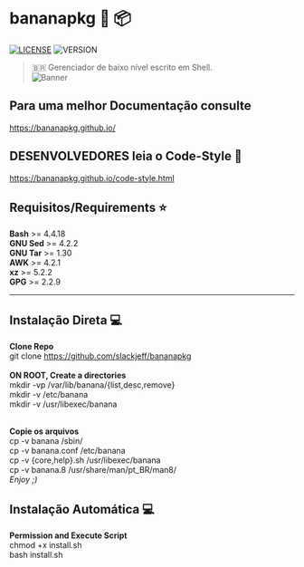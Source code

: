 # bananapkg :banana: :package:
[![LICENSE](https://img.shields.io/badge/Licen%C3%A7a-MIT-brightgreen.svg)](https://github.com/slackjeff/bananapkg/blob/master/LICENSE)
![VERSION](https://img.shields.io/badge/Vers%C3%A3o-2.2.4.2__yellowshella--beta-yellow.svg)

> 🇧🇷 Gerenciador de baixo nível escrito em Shell. <br/>
![Banner]

## Para uma melhor Documentação consulte
https://bananapkg.github.io/

## DESENVOLVEDORES leia o Code-Style :ledger:
https://bananapkg.github.io/code-style.html

## Requisitos/Requirements :star:
**Bash** >= 4.4.18 <br/>
**GNU Sed** >= 4.2.2<br/>
**GNU Tar** >= 1.30<br/>
**AWK** >= 4.2.1<br/>
**xz** >= 5.2.2<br/>
**GPG** >= 2.2.9<br/>

----

## Instalação Direta :computer:
**Clone Repo**<br/>
git clone https://github.com/slackjeff/bananapkg<br/>
<br/>
**ON ROOT, Create a directories**<br/>
mkdir -vp /var/lib/banana/{list,desc,remove}<br/>
mkdir -v /etc/banana<br/>
mkdir -v /usr/libexec/banana<br/>
<br/>

**Copie os arquivos**<br/>
cp -v banana /sbin/<br/>
cp -v banana.conf /etc/banana<br/>
cp -v {core,help}.sh /usr/libexec/banana<br/>
cp -v banana.8 /usr/share/man/pt_BR/man8/<br/>
*Enjoy ;)*

## Instalação Automática :computer:
**Permission and Execute Script**<br>
chmod +x install.sh<br>
bash install.sh

[Banner]: https://raw.githubusercontent.com/slackjeff/bananapkg/master/imgs/banners/bananabanner.png
